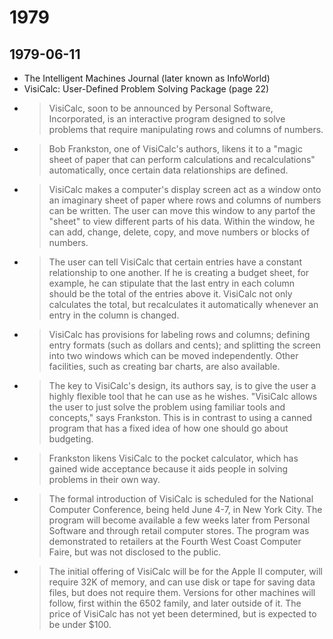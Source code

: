 # 1979

## 1979-06-11

- The Intelligent Machines Journal (later known as InfoWorld)
- VisiCalc: User-Defined Problem Solving Package (page 22)
- > VisiCalc, soon to be announced by Personal Software, Incorporated, is an interactive program designed to solve problems that require manipulating rows and columns of numbers.
- > Bob Frankston, one of VisiCalc's authors, likens it to a "magic sheet of paper that can perform calculations and recalculations" automatically, once certain data relationships are defined.
- > VisiCalc makes a computer's display screen act as a window onto an imaginary sheet of paper where rows and columns of numbers can be written. The user can move this window to any partof the "sheet" to view different parts of his data. Within the window, he can add, change, delete, copy, and move numbers or blocks of numbers.
- > The user can tell VisiCalc that certain entries have a constant relationship to one another. If he is creating a budget sheet, for example, he can stipulate that the last entry in each column should be the total of the entries above it. VisiCalc not only calculates the total, but recalculates it automatically whenever an entry in the column is changed.
- > VisiCalc has provisions for labeling rows and columns; defining entry formats (such as dollars and cents); and splitting the screen into two windows which can be moved independently. Other facilities, such as creating bar charts, are also available.
- > The key to VisiCalc's design, its authors say, is to give the user a highly flexible tool that he can use as he wishes. "VisiCalc allows the user to just solve the problem using familiar tools and concepts," says Frankston. This is in contrast to using a canned program that has a fixed idea of how one should go about budgeting.
- > Frankston likens VisiCalc to the pocket calculator, which has gained wide acceptance because it aids people in solving problems in their own way.
- > The formal introduction of VisiCalc is scheduled for the National Computer Conference, being held June 4-7, in New York City. The program will become available a few weeks later from Personal Software and through retail computer stores. The program was demonstrated to retailers at the Fourth West Coast Computer Faire, but was not disclosed to the public.
- > The initial offering of VisiCalc will be for the Apple II computer, will require 32K of memory, and can use disk or tape for saving data files, but does not require them. Versions for other machines will follow, first within the 6502 family, and later outside of it. The price of VisiCalc has not yet been determined, but is expected to be under $100.

